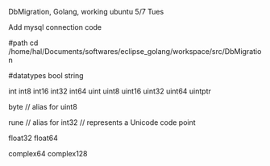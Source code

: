 DbMigration, Golang, working ubuntu
5/7 Tues

Add mysql connection code

#path
cd /home/hal/Documents/softwares/eclipse_golang/workspace/src/DbMigration


#datatypes
bool
string

int  int8  int16  int32  int64
uint uint8 uint16 uint32 uint64 uintptr

byte // alias for uint8

rune // alias for int32
     // represents a Unicode code point

float32 float64

complex64 complex128